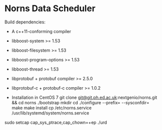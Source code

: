 Norns Data Scheduler
====================

Build dependencies:

- A c++11-conforming compiler
- libboost-system >= 1.53
- libboost-filesystem >= 1.53
- libboost-program-options >= 1.53
- libboost-thread >= 1.53
- libprotobuf + protobuf compiler >= 2.5.0
- libprotobuf-c + protobuf-c compiler >= 1.0.2


- Installation in CentOS 7
git clone git@git.ph.ed.ac.uk:nextgenio/norns.git && cd norns
./bootstrap
mkdir <build-dir>
cd <build-dir>
./configure --prefix=<install-dir> --sysconfdir=<config-dir>
make
make install
cp <build-dir>/etc/norns.service /usr/lib/systemd/system/norns.service

sudo setcap cap_sys_ptrace,cap_chown=+ep ./urd
